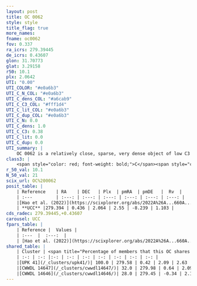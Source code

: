 ```yaml
---
layout: post
title: OC 0062
style: style
title_flag: true
more_names: 
fname: oc0062
fov: 0.337
ra_icrs: 279.39445
de_icrs: 0.43607
glon: 31.70773
glat: 3.29158
r50: 10.1
plx: 2.0642
UTI: "0.00"
UTI_COLOR: "#e0a6b3"
UTI_C_N_COL: "#e0a6b3"
UTI_C_dens_COL: "#a6cab9"
UTI_C_C3_COL: "#fff1d4"
UTI_C_lit_COL: "#e0a6b3"
UTI_C_dup_COL: "#e0a6b3"
UTI_C_N: 0.0
UTI_C_dens: 1.0
UTI_C_C3: 0.38
UTI_C_lit: 0.0
UTI_C_dup: 0.0
UTI_summary: |
    OC 0062 is a relatively close, sparse, very dense object of low C3 quality. It was recently reported in the literature.<br><br><span style="color: #99180f; font-weight: bold;">Warning: </span>This is very likely a duplicate object, which shares a large percentage of members with at least one previously reported entry.<br><br><span style="color: #99180f; font-weight: bold;">Warning: </span>contains less than 25 stars with <i>P>0.5</i> estimated.
class3: |
    <span style="color: red; font-weight: bold;">C</span><span style="color: #FFC300; font-weight: bold;">B</span>
r_50_val: 10.1
N_50_val: 21
scix_url: OC%200062
posit_table: |
    | Reference    | RA    | DEC   | Plx  | pmRA  | pmDE   |  Rv  |
    | :---         | :---: | :---: | :---: | :---: | :---: | :---: |
    |[Hao et al. (2022)](https://scixplorer.org/abs/2022A%26A...660A...4H) | 279.336 | 0.441 | 2.064 | 2.56 | -8.21 | -6.055 |
    | **UCC** |279.394 | 0.436 | 2.064 | 2.55 | -8.239 | 1.103 | 
cds_radec: 279.39445,+0.43607
carousel: UCC
fpars_table: |
    | Reference |  Values |
    | :---  |  :---:  |
    | [Hao et al. (2022)](https://scixplorer.org/abs/2022A%26A...660A...4H) | `AG=3.98, age=6.6, Z=0.028` |
shared_table: |
    | Cluster | <span title="Percentage of members that this OC shares with the ones listed">%</span>   | RA   | DEC   | Plx   | pmRA  | pmDE  | Rv | UTI |
    | :-: | :-: |:-: | :-: | :-: | :-: | :-: | :-: | :-: |
    |[UPK 41](/_clusters/upk41/)| 100.0 | 279.58 | 0.42 | 2.09 | 2.63 | -8.29 | -5.04 |0.76 |
    |[CWWDL 14647](/_clusters/cwwdl14647/)| 32.0 | 279.98 | 0.64 | 2.09 | 2.52 | -8.25 | -7.7 |0.0 |
    |[CWWDL 14646](/_clusters/cwwdl14646/)| 28.0 | 279.45 | -0.34 | 2.13 | 2.75 | -8.43 | 0.18 |0.0 |
---
```

